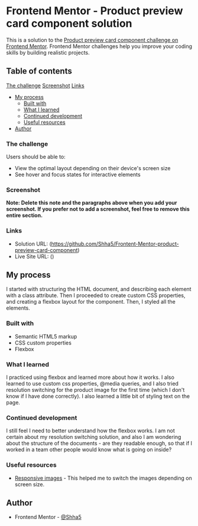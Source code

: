 # Frontend Mentor - Product preview card component solution

This is a solution to the [Product preview card component challenge on Frontend Mentor](https://www.frontendmentor.io/challenges/product-preview-card-component-GO7UmttRfa). Frontend Mentor challenges help you improve your coding skills by building realistic projects. 

## Table of contents


  [The challenge](#the-challenge)
  [Screenshot](#screenshot)
  [Links](#links)
- [My process](#my-process)
  - [Built with](#built-with)
  - [What I learned](#what-i-learned)
  - [Continued development](#continued-development)
  - [Useful resources](#useful-resources)
- [Author](#author)




### The challenge

Users should be able to:

- View the optimal layout depending on their device's screen size
- See hover and focus states for interactive elements

### Screenshot


**Note: Delete this note and the paragraphs above when you add your screenshot. If you prefer not to add a screenshot, feel free to remove this entire section.**

### Links

- Solution URL: (https://github.com/Shha5/Frontent-Mentor-product-preview-card-component)
- Live Site URL: ()

## My process

I started with structuring the HTML document, and describing each element with a class attribute. Then I proceeded to create custom CSS properties, and creating a flexbox layout for the component. Then, I styled all the elements.

### Built with

- Semantic HTML5 markup
- CSS custom properties
- Flexbox

### What I learned

I practiced using flexbox and learned more about how it works. I also learned to use custom css properties, @media queries, and I also tried resolution switching for the product image for the first time (which I don't know if I have done correctly). I also learned a little bit of styling text on the page.

### Continued development

I still feel I need to better understand how the flexbox works. I am not certain about my resolution switching solution, and also I am wondering about the structure of the documents - are they readable enough, so that if I worked in a team other people would know what is going on inside? 

### Useful resources

- [Responsive images](https://developer.mozilla.org/en-US/docs/Learn/HTML/Multimedia_and_embedding/Responsive_images) - This helped me to switch the images depending on screen size.

## Author

- Frontend Mentor - [@Shha5](https://www.frontendmentor.io/profile/Shha5)


